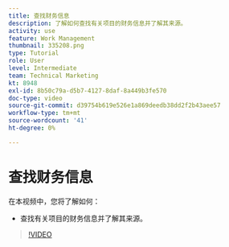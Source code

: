 ```yaml
---
title: 查找财务信息
description: 了解如何查找有关项目的财务信息并了解其来源。
activity: use
feature: Work Management
thumbnail: 335208.png
type: Tutorial
role: User
level: Intermediate
team: Technical Marketing
kt: 8948
exl-id: 8b50c79a-d5b7-4127-8daf-8a449b3fe570
doc-type: video
source-git-commit: d39754b619e526e1a869deedb38dd2f2b43aee57
workflow-type: tm+mt
source-wordcount: '41'
ht-degree: 0%

---
```


# 查找财务信息

在本视频中，您将了解如何：

* 查找有关项目的财务信息并了解其来源。

>[!VIDEO](https://video.tv.adobe.com/v/335208/?quality=12)

